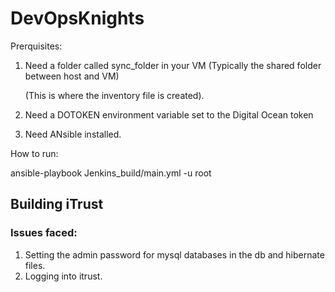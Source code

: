 # DevOpsKnights

Prerquisites:

1. Need a folder called sync_folder in your VM (Typically the shared folder between host and VM)

   (This is where the inventory file is created).

2. Need a DOTOKEN environment variable set to the Digital Ocean token

3. Need ANsible installed.


How to run:

ansible-playbook Jenkins_build/main.yml -u root

## Building iTrust   
### Issues faced:    
1. Setting the admin password for mysql databases in the db and hibernate files.   
2. Logging into itrust.  

